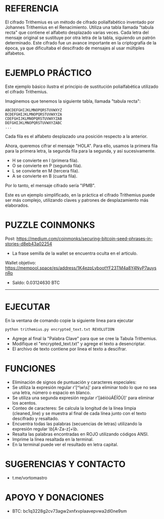 # REFERENCIA

El cifrado Trithemius es un método de cifrado polialfabético inventado
por Johannes Trithemius en el Renacimiento. Utiliza una tabla llamada "tabula recta"
que contiene el alfabeto desplazado varias veces. Cada letra del mensaje original se
sustituye por otra letra de la tabla, siguiendo un patrón determinado.
Este cifrado fue un avance importante en la criptografía de la época, ya que
dificultaba el descifrado de mensajes al usar múltiples alfabetos.

# EJEMPLO PRÁCTICO

Este ejemplo básico ilustra el principio de sustitución polialfabética utilizado el cifrado Trithemius.

Imaginemos que tenemos la siguiente tabla, llamada "tabula recta":
```
ABCDEFGHIJKLMNOPQRSTUVWXYZ
BCDEFGHIJKLMNOPQRSTUVWXYZA
CDEFGHIJKLMNOPQRSTUVWXYZAB
DEFGHIJKLMNOPQRSTUVWXYZABC
...
```
Cada fila es el alfabeto desplazado una posición respecto a la anterior.

Ahora, queremos cifrar el mensaje "HOLA". Para ello, usamos la primera fila
para la primera letra, la segunda fila para la segunda, y así sucesivamente.

- H se convierte en I (primera fila).
- O se convierte en P (segunda fila).
- L se convierte en M (tercera fila).
- A se convierte en B (cuarta fila).
  
Por lo tanto, el mensaje cifrado sería "IPMB".

Este es un ejemplo simplificado, en la práctica el cifrado Trithemius puede 
ser más complejo, utilizando claves y patrones de desplazamiento más elaborados. 


# PUZZLE COINMONKS

Post: https://medium.com/coinmonks/securing-bitcoin-seed-phrases-in-stories-d8eb43a02254
- La frase semilla de la wallet se encuentra oculta en el articulo.

Wallet objetivo: https://mempool.space/es/address/1K4ezpLybootYF23TM4a8Y4NyP7auysnRo
* Saldo: ‎0.03124630 BTC
-----------------------------------------------

# EJECUTAR

En la ventana de comando copie la siguiente linea para ejecutar
```
python trithemius.py encrypted_text.txt REVOLUTION
```
- Agrege al final la "Palabra Clave" para que se cree la Tabula Trithemius.
- Modifique el "encrypted_text.txt" y agrege el texto a desencriptar.
- El archivo de texto contiene por linea el texto a descifrar.
  
# FUNCIONES

- Eliminación de signos de puntuación y caracteres especiales:
- Se utiliza la expresión regular r'[^\w\s]' para eliminar todo lo que no sea una letra, número o espacio en blanco.
- Se utiliza una segunda expresión regular r'[áéíóúÁÉÍÓÚ]' para eliminar los acentos.
- Conteo de caracteres: Se calcula la longitud de la línea limpia (cleaned_line) y se muestra al final de cada línea junto con el texto descifrado y resaltado.
- Encuentra todas las palabras (secuencias de letras) utilizando la expresión regular \b[A-Za-z]+\b.
- Resalta las palabras encontradas en ROJO utilizando códigos ANSI.
- Imprime la línea resaltada en la terminal.
- En la terminal puede ver el resultado en letra capital.

# SUGERENCIAS Y CONTACTO
- t.me/vortomastro

# APOYO Y DONACIONES
- BTC: bc1q3228g2cv73agw2xnfxvplaavepvwa2dl0ne9sm

